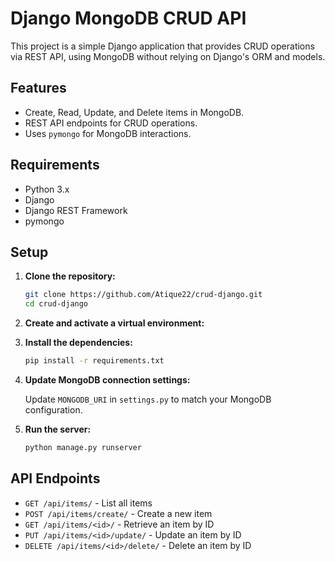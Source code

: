 # Django MongoDB CRUD API

This project is a simple Django application that provides CRUD operations via REST API, using MongoDB without relying on Django's ORM and models.

## Features

- Create, Read, Update, and Delete items in MongoDB.
- REST API endpoints for CRUD operations.
- Uses `pymongo` for MongoDB interactions.

## Requirements

- Python 3.x
- Django
- Django REST Framework
- pymongo

## Setup

1. **Clone the repository:**

    ```sh
    git clone https://github.com/Atique22/crud-django.git
    cd crud-django
    ```

2. **Create and activate a virtual environment:**

3. **Install the dependencies:**

    ```sh
    pip install -r requirements.txt
    ```

4. **Update MongoDB connection settings:**

    Update `MONGODB_URI` in `settings.py` to match your MongoDB configuration.

5. **Run the server:**

    ```sh
    python manage.py runserver
    ```

## API Endpoints

- `GET /api/items/` - List all items
- `POST /api/items/create/` - Create a new item
- `GET /api/items/<id>/` - Retrieve an item by ID
- `PUT /api/items/<id>/update/` - Update an item by ID
- `DELETE /api/items/<id>/delete/` - Delete an item by ID

